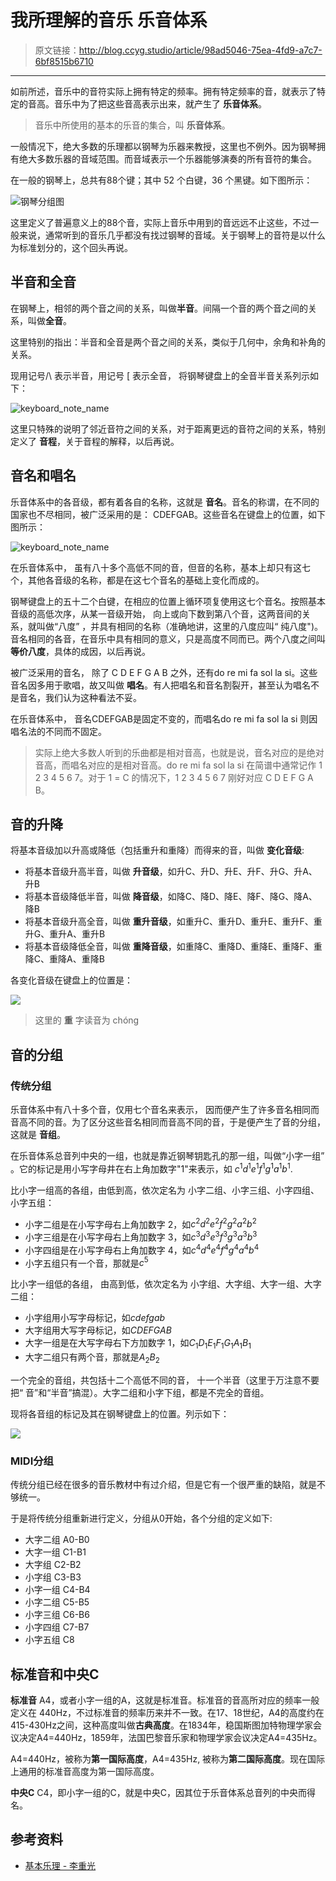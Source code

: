 # 我所理解的音乐 乐音体系

[annotation]: <id> (98ad5046-75ea-4fd9-a7c7-6bf8515b6710)
[annotation]: <status> (public)
[annotation]: <create_time> (2019-05-27 21:22:28)
[annotation]: <category> (音乐的迷思)
[annotation]: <tags> (音乐理论)
[annotation]: <comments> (false)
[annotation]: <topic> (我所理解的音乐)
[annotation]: <index> (4)

> 原文链接：<http://blog.ccyg.studio/article/98ad5046-75ea-4fd9-a7c7-6bf8515b6710>

---

如前所述，音乐中的音符实际上拥有特定的频率。拥有特定频率的音，就表示了特定的音高。音乐中为了把这些音高表示出来，就产生了 **乐音体系**。

> 音乐中所使用的基本的乐音的集合，叫 **乐音体系**。

一般情况下，绝大多数的乐理都以钢琴为乐器来教授，这里也不例外。因为钢琴拥有绝大多数乐器的音域范围。而音域表示一个乐器能够演奏的所有音符的集合。

在一般的钢琴上，总共有88个键；其中 52 个白键，36 个黑键。如下图所示：

![钢琴分组图](../images/Piano_Frequencies.svg)

这里定义了普遍意义上的88个音，实际上音乐中用到的音远远不止这些，不过一般来说，通常听到的音乐几乎都没有找过钢琴的音域。关于钢琴上的音符是以什么为标准划分的，这个回头再说。

## 半音和全音

在钢琴上，相邻的两个音之间的关系，叫做**半音**。间隔一个音的两个音之间的关系，叫做**全音**。

这里特别的指出：半音和全音是两个音之间的关系，类似于几何中，余角和补角的关系。

现用记号/\ 表示半音，用记号 [ 表示全音， 将钢琴键盘上的全音半音关系列示如下：

![keyboard_note_name](images/keyboard_notes.jpg)

这里只特殊的说明了邻近音符之间的关系，对于距离更远的音符之间的关系，特别定义了 **音程**，关于音程的解释，以后再说。

## 音名和唱名

乐音体系中的各音级，都有着各自的名称，这就是 **音名**。音名的称谓，在不同的国家也不尽相同，被广泛采用的是： CDEFGAB。这些音名在键盘上的位置，如下图所示：

![keyboard_note_name](images/keyboard_note_name.jpg)

在乐音体系中， 虽有八十多个高低不同的音，但音的名称，基本上却只有这七个，其他各音级的名称，都是在这七个音名的基础上变化而成的。

钢琴键盘上的五十二个白键，在相应的位置上循环项复使用这七个音名。按照基本音级的高低次序，从某一音级开始， 向上或向下数到第八个音，这两音间的关系，就叫做“八度” ，并具有相同的名称（准确地讲，这里的八度应叫“ 纯八度")。音名相同的各音，在音乐中具有相同的意义，只是高度不同而已。两个八度之间叫 **等价八度**，具体的成因，以后再说。

被广泛采用的音名， 除了 C D E F G A B 之外，还有do re mi fa sol la si。这些音名因多用于歌唱，故又叫做 **唱名**。有人把唱名和音名割裂开，甚至认为唱名不是音名，我们认为这种看法不妥。

在乐音体系中， 音名CDEFGAB是固定不变的，而唱名do re mi fa sol la si 则因唱名法的不同而不固定。

> 实际上绝大多数人听到的乐曲都是相对音高，也就是说，音名对应的是绝对音高，而唱名对应的是相对音高。do re mi fa sol la si 在简谱中通常记作 1 2 3 4 5 6 7。对于 1 = C 的情况下，1 2 3 4 5 6 7 刚好对应 C D E F G A B。

## 音的升降

将基本音级加以升高或降低（包括重升和重降）而得来的音，叫做 **变化音级**:

- 将基本音级升高半音，叫做 **升音级**，如升C、升D、升E、升F、升G、升A、升B
- 将基本音级降低半音，叫做 **降音级**，如降C、降D、降E、降F、降G、降A、降B
- 将基本音级升高全音，叫做 **重升音级**，如重升C、重升D、重升E、重升F、重升G、重升A、重升B
- 将基本音级降低全音，叫做 **重降音级**，如重降C、重降D、重降E、重降F、重降C、重降A、重降B

各变化音级在键盘上的位置是：

![](images/note_sharp_flat.jpg)

> 这里的 **重** 字读音为 chóng

## 音的分组

### 传统分组

乐音体系中有八十多个音，仅用七个音名来表示， 因而便产生了许多音名相同而音高不同的音。为了区分这些音名相同而音高不同的音，于是便产生了音的分组，这就是 **音组**。

在乐音体系总音列中央的一组，也就是靠近钢琴钥匙孔的那一组，叫做“小字一组” 。它的标记是用小写字母井在右上角加数字"1"来表示，如 $c^1 d^1 e^1 f^1 g^1 a^1 b^1$.

比小字一组高的各组，由低到高，依次定名为 小字二组、小字三组、小字四组、小字五组：

- 小字二组是在小写字母右上角加数字 2，如$c^2 d^2 e^2 f^2 g^2 a^2 b^2$
- 小字三组是在小写字母右上角加数字 3，如$c^3 d^3 e^3 f^3 g^3 a^3 b^3$
- 小字四组是在小写字母右上角加数字 4，如$c^4 d^4 e^4 f^4 g^4 a^4 b^4$
- 小字五组只有一个音，那就是$c^5$

比小字一组低的各组， 由高到低，依次定名为 小字组、大字组、大字一组、大字二组：

- 小字组用小写字母标记，如$c d e f g a b$
- 大字组用大写字母标记，如$C D E F G A B$
- 大字一组是在大写字母右下方加数字 1，如$C_1 D_1 E_1 F_1 G_1 A_1 B_1$
- 大字二组只有两个音，那就是$A_2 B_2$

一个完全的音组，共包括十二个高低不同的音， 十一个半音（这里于万注意不要把“ 音”和“半音”搞混）。大字二组和小字下组，都是不完全的音组。

现将各音组的标记及其在钢琴键盘上的位置。列示如下：

![](images/keyboard_notes_group.jpg)

### MIDI分组

传统分组已经在很多的音乐教材中有过介绍，但是它有一个很严重的缺陷，就是不够统一。

于是将传统分组重新进行定义，分组从0开始，各个分组的定义如下:

- 大字二组 A0-B0
- 大字一组 C1-B1
- 大字组 C2-B2
- 小字组 C3-B3
- 小字一组 C4-B4
- 小字二组 C5-B5
- 小字三组 C6-B6
- 小字四组 C7-B7
- 小字五组 C8

## 标准音和中央C

**标准音** A4，或者小字一组的A，这就是标准音。标准音的音高所对应的频率一般定义在 440Hz，不过标准音的频率历来并不一致。在17、18世纪，A4的高度约在415-430Hz之间，这种高度叫做**古典高度**。在1834年，稳国斯图加特物理学家会议决定A4=440Hz，1859年，法国巴黎音乐家和物理学家会议决定A4=435Hz。

A4=440Hz，被称为**第一国际高度**，A4=435Hz, 被称为**第二国际高度**。现在国际上通用的标准音高度为第一国际高度。

**中央C** C4，即小字一组的C，就是中央C，因其位于乐音体系总音列的中央而得名。

## 参考资料

- [基本乐理 - 李重光](https://book.douban.com/subject/3902787/)